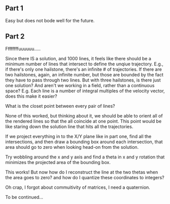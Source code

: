 ## Part 1

Easy but does not bode well for the future.

## Part 2

Ffffffffuuuuuu.....

Since there IS a solution, and 1000 lines, it feels like there should be a
minimum number of lines that intersect to define the unqiue trajectory. E.g.,
if there's only one hailstone, there's an infinite # of trajectories. If there
are two hailstones, again, an infinite number, but those are bounded by the
fact they have to pass through two lines. But with three hailstones, is there
just one solution? And aren't we working in a field, rather than a continuous
space? E.g. Each line is a number of integral multiples of the velocity
vector, does this make it easier?

What is the closet point between every pair of lines?

None of this worked, but thinking about it, we should be able to orient all
of the rendered lines so that the all coincide at one point. This point
would be like staring down the solution line that hits all the trajectories.

If we project everything in to the X/Y plane like in part one, find all
the intersections, and then draw a bounding box around each intersection,
that area should go to zero when looking head-on from the solution.

Try wobbling around the x and y axis and find a theta in x and y rotation
that minimizes the projected area of the bounding box.

This works! But now how do I reconstruct the line at the two thetas when
the area goes to zero? and how do I quantize these coordinates to integers?

Oh crap, I forgot about commuitivity of matrices, I need a quaternion.

To be continued...

